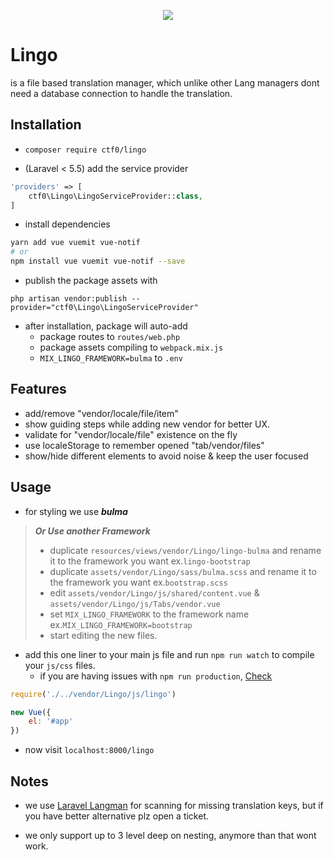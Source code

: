 <p align="center">
    <img src="https://user-images.githubusercontent.com/7388088/31319438-bcfac926-ac63-11e7-8acc-60ac45aa465b.png">
</p>

# Lingo

is a file based translation manager, which unlike other Lang managers dont need a database connection to handle the translation.

## Installation

- `composer require ctf0/lingo`

- (Laravel < 5.5) add the service provider

```php
'providers' => [
    ctf0\Lingo\LingoServiceProvider::class,
]
```

- install dependencies

```bash
yarn add vue vuemit vue-notif
# or
npm install vue vuemit vue-notif --save
```

- publish the package assets with

`php artisan vendor:publish --provider="ctf0\Lingo\LingoServiceProvider"`

- after installation, package will auto-add
    + package routes to `routes/web.php`
    + package assets compiling to `webpack.mix.js`
    + `MIX_LINGO_FRAMEWORK=bulma` to `.env`

## Features

- add/remove "vendor/locale/file/item"
- show guiding steps while adding new vendor for better UX.
- validate for "vendor/locale/file" existence on the fly
- use localeStorage to remember opened "tab/vendor/files"
- show/hide different elements to avoid noise & keep the user focused

## Usage

- for styling we use ***bulma***

> ***Or Use another Framework***
>
> - duplicate `resources/views/vendor/Lingo/lingo-bulma` and rename it to the framework you want ex.`lingo-bootstrap`
> - duplicate `assets/vendor/Lingo/sass/bulma.scss` and rename it to the framework you want ex.`bootstrap.scss`
> - edit `assets/vendor/Lingo/js/shared/content.vue` & `assets/vendor/Lingo/js/Tabs/vendor.vue`
> - set `MIX_LINGO_FRAMEWORK` to the framework name ex.`MIX_LINGO_FRAMEWORK=bootstrap`
> - start editing the new files.

- add this one liner to your main js file and run `npm run watch` to compile your `js/css` files.
    + if you are having issues with `npm run production`, [Check](https://ctf0.wordpress.com/2017/09/12/laravel-mix-es6/)

```js
require('./../vendor/Lingo/js/lingo')

new Vue({
    el: '#app'
})
```

- now visit `localhost:8000/lingo`

## Notes

- we use [Laravel Langman](https://github.com/themsaid/laravel-langman) for scanning for missing translation keys, but if you have better alternative plz open a ticket.

- we only support up to 3 level deep on nesting, anymore than that wont work.
